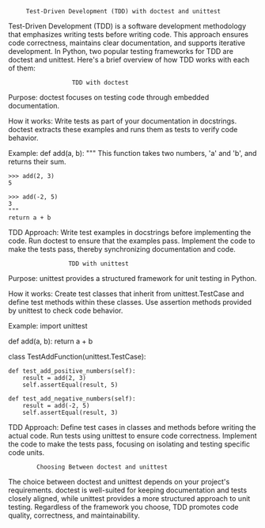          Test-Driven Development (TDD) with doctest and unittest

Test-Driven Development (TDD) is a software development methodology that emphasizes writing tests before writing code. This approach ensures code correctness, maintains clear documentation, and supports iterative development. In Python, two popular testing frameworks for TDD are doctest and unittest. Here's a brief overview of how TDD works with each of them:

                      TDD with doctest

Purpose: doctest focuses on testing code through embedded documentation.

How it works: Write tests as part of your documentation in docstrings. doctest extracts these examples and runs them as tests to verify code behavior.

Example:
def add(a, b):
    """
    This function takes two numbers, 'a' and 'b', and returns their sum.
    
    >>> add(2, 3)
    5
    
    >>> add(-2, 5)
    3
    """
    return a + b

TDD Approach: Write test examples in docstrings before implementing the code. Run doctest to ensure that the examples pass. Implement the code to make the tests pass, thereby synchronizing documentation and code.


                     TDD with unittest

Purpose: unittest provides a structured framework for unit testing in Python.

How it works: Create test classes that inherit from unittest.TestCase and define test methods within these classes. Use assertion methods provided by unittest to check code behavior.

Example:
import unittest

def add(a, b):
    return a + b

class TestAddFunction(unittest.TestCase):
    
    def test_add_positive_numbers(self):
        result = add(2, 3)
        self.assertEqual(result, 5)
    
    def test_add_negative_numbers(self):
        result = add(-2, 5)
        self.assertEqual(result, 3)

TDD Approach: Define test cases in classes and methods before writing the actual code. Run tests using unittest to ensure code correctness. Implement the code to make the tests pass, focusing on isolating and testing specific code units.

             
            Choosing Between doctest and unittest

The choice between doctest and unittest depends on your project's requirements. doctest is well-suited for keeping documentation and tests closely aligned, while unittest provides a more structured approach to unit testing. Regardless of the framework you choose, TDD promotes code quality, correctness, and maintainability.


